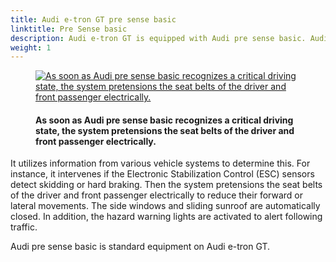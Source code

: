 ```yaml
---
title: Audi e-tron GT pre sense basic
linktitle: Pre Sense basic
description: Audi e-tron GT is equipped with Audi pre sense basic. Audi pre sense basic initiates preventive safety measures for occupants as soon as it recognizes a critical driving state.
weight: 1
---
```

<!-- markdownlint-disable MD033 -->
<figure>
    <a href="https://media.electrichasgoneaudi.net/multimedia/models/e-tron/technology/drivingassistance/presensebasic/presensebasic.jpg">
        <img src="https://media.electrichasgoneaudi.net/multimedia/models/e-tron/technology/drivingassistance/presensebasic/presensebasics.jpg"
        class="img-fluid" alt="As soon as Audi pre sense basic recognizes a critical driving state, the system pretensions the seat belts of the driver and front passenger electrically." title="As soon as Audi pre sense basic recognizes a critical driving state, the system pretensions the seat belts of the driver and front passenger electrically.">
    </a>
    <figcaption><h4>As soon as Audi pre sense basic recognizes a critical driving state, the system pretensions the seat belts of the driver and front passenger electrically.</h4></figcaption>
</figure>

 It utilizes information from various vehicle systems to determine this. For instance, it intervenes if the Electronic Stabilization Control (ESC) sensors detect skidding or hard braking. Then the system pretensions the seat belts of the driver and front passenger electrically to reduce their forward or lateral movements. The side windows and sliding sunroof are automatically closed. In addition, the hazard warning lights are activated to alert following traffic.

 Audi pre sense basic is standard equipment on Audi e-tron GT.
 